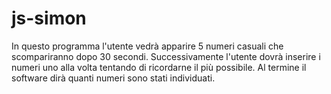 # js-simon
In questo programma l'utente vedrà apparire 5 numeri casuali che scompariranno dopo 30 secondi.
Successivamente l'utente dovrà inserire i numeri uno alla volta tentando di ricordarne il più possibile.
Al termine il software dirà quanti numeri sono stati individuati.